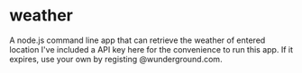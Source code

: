 # weather
A node.js command line app that can retrieve the weather of entered location
I've included a API key here for the convenience to run this app. If it expires, use your own by registing @wunderground.com.
